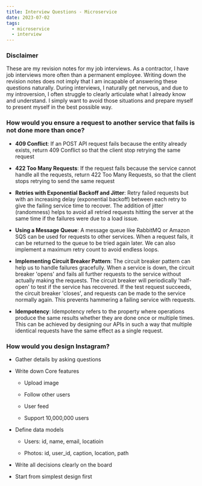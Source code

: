 ```yaml
---
title: Interview Questions - Microservice
date: 2023-07-02
tags:
  - microservice
  - interview
---
```


### Disclaimer

These are my revision notes for my job interviews. As a contractor, I have job interviews more often than a permanent employee. Writing down the revision notes does not imply that I am incapable of answering these questions naturally. During interviews, I naturally get nervous, and due to my introversion, I often struggle to clearly articulate what I already know and understand. I simply want to avoid those situations and prepare myself to present myself in the best possible way.

### How would you ensure a request to another service that fails is not done more than once?

- **409 Conflict**: If an POST API request fails because the entity already exists, return 409 Conflict so that the client stop retrying the same request

- **422 Too Many Requests**: If the request fails because the service cannot handle all the requests, return 422 Too Many Requests, so that the client stops retrying to send the same request

- **Retries with Exponential Backoff and Jitter**: Retry failed requests but with an increasing delay (exponential backoff) between each retry to give the failing service time to recover. The addition of jitter (randomness) helps to avoid all retried requests hitting the server at the same time if the failures were due to a load issue.

- **Using a Message Queue**: A message queue like RabbitMQ or Amazon SQS can be used for requests to other services. When a request fails, it can be returned to the queue to be tried again later. We can also implement a maximum retry count to avoid endless loops.

- **Implementing Circuit Breaker Pattern**: The circuit breaker pattern can help us to handle failures gracefully. When a service is down, the circuit breaker 'opens' and fails all further requests to the service without actually making the requests. The circuit breaker will periodically 'half-open' to test if the service has recovered. If the test request succeeds, the circuit breaker 'closes', and requests can be made to the service normally again. This prevents hammering a failing service with requests.

- **Idempotency**: Idempotency refers to the property where operations produce the same results whether they are done once or multiple times. This can be achieved by designing our APIs in such a way that multiple identical requests have the same effect as a single request.

### How would you design Instagram?

- Gather details by asking questions

- Write down Core features

	- Upload image

	- Follow other users

	- User feed

	- Support 10,000,000 users

- Define data models

	- Users: id, name, email, locatioin

	- Photos: id, user_id, caption, location, path

- Write all decisions clearly on the board

- Start from simplest design first


